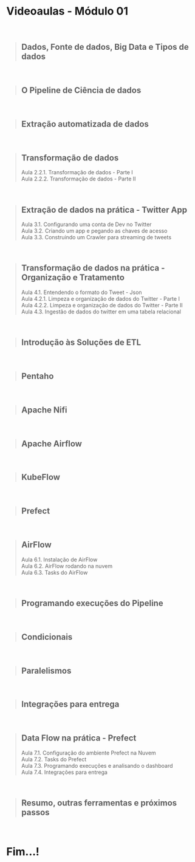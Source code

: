 # Videoaulas - Módulo 01

<br>

> ## Dados, Fonte de dados, Big Data e Tipos de dados

<br>

> ## O Pipeline de Ciência de dados

<br>

> ## Extração automatizada de dados

<br>

> ## Transformação de dados
> Aula 2.2.1. Transformação de dados - Parte I                                                   
> Aula 2.2.2. Transformação de dados - Parte II

<br>

> ## Extração de dados na prática - Twitter App
> Aula 3.1. Configurando uma conta de Dev no Twitter                                                      
> Aula 3.2. Criando um app e pegando as chaves de acesso                                                  
> Aula 3.3. Construindo um Crawler para streaming de tweets                                                  

<br>

> ## Transformação de dados na prática - Organização e Tratamento
> Aula 4.1. Entendendo o formato do Tweet - Json                                                        
> Aula 4.2.1. Limpeza e organização de dados do Twitter - Parte I                                                        
> Aula 4.2.2. Limpeza e organização de dados do Twitter - Parte II                                                        
> Aula 4.3. Ingestão de dados do twitter em uma tabela relacional                                                        

<br>

> ## Introdução às Soluções de ETL

<br>

> ## Pentaho

<br>

> ## Apache Nifi

<br>

> ## Apache Airflow

<br>

> ## KubeFlow

<br>

> ## Prefect

<br>

> ## AirFlow
> Aula 6.1. Instalação de AirFlow                                                  
> Aula 6.2. AirFlow rodando na nuvem                                                  
> Aula 6.3. Tasks do AirFlow                                                  

<br>

> ## Programando execuções do Pipeline

<br>

> ## Condicionais

<br>

> ## Paralelismos

<br>

> ## Integrações para entrega

<br>

> ## Data Flow na prática - Prefect
> Aula 7.1. Configuração do ambiente Prefect na Nuvem                                              
> Aula 7.2. Tasks do Prefect                                              
> Aula 7.3. Programando execuções e analisando o dashboard                                              
> Aula 7.4. Integrações para entrega                                              

<br>

> ## Resumo, outras ferramentas e próximos passos

<br>

# Fim...!
